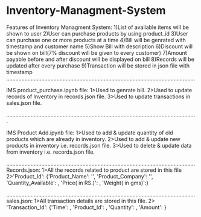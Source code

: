 # Inventory-Managment-System
Features of Inventory Managment System:
1)List of available items will be shown to user
2)User can purchase products by using product_id
3)User can purchase one or more products at a time
4)Bill will be genrated with timestamp and customer name
5)Show Bill with description 
6)Discount will be shown on bill(7% discount will be given to every customer) 
7)Amount payable before and after discount will be displayed on bill 
8)Records will be updated after every purchase 
9)Transaction will be stored in json file with timestamp
............................................................................................................................

IMS product_purchase.ipynb file:
1>Used to genrate bill.
2>Used to update records of Inventory in records.json file.
3>Used to update transactions in sales.json file.

.............................................................................................................................

IMS Product Add.ipynb file:
1>Used to add & update quantity of old products which are already in inventory.
2>Used to add & update new products in inventory i.e. records.json file.
3>Used to delete & update data from inventory i.e. records.json file.

............................................................................................................................
Records.json:
1>All the records related to product are stored in this file
2>'Product_Id': {'Product_Name': '',
  'Product_Company': '',
  'Quantity_Available': ,
  'Price( in RS.)': ,
  'Weight( in gms)':}
  
............................................................................................................................
sales.json:
1>All transaction details are stored in this file.
2> 'Transaction_Id': {'Time': ,
  'Product_Id': ,
  'Quantity': ,
  'Amount': }
